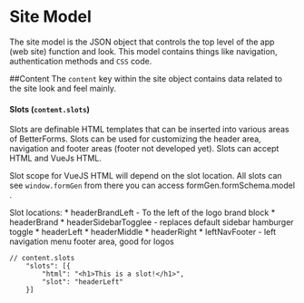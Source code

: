 # Site Model
The site model is the JSON object that controls the top level of the app (web site) function and look. This model contains things like navigation, authentication methods and `CSS` code.

##Content
The `content` key within the site object contains data related to the site look and feel mainly. 

#### Slots (`content.slots`)
Slots are definable HTML templates that can be inserted into various areas of BetterForms. Slots can be used for customizing the header area, navigation and footer areas (footer not developed yet).
Slots can accept HTML and VueJs HTML.

Slot scope for VueJS HTML will depend on the slot location. All slots can see `window.formGen` from there you can access formGen.formSchema.model .

Slot locations:
    * headerBrandLeft - To the left of the logo brand block
    * headerBrand
    * headerSidebarTogglee - replaces default sidebar hamburger toggle
    * headerLeft
    * headerMiddle
    * headerRight
    * leftNavFooter - left navigation menu footer area, good for logos

```
// content.slots
    "slots": [{
        "html": "<h1>This is a slot!</h1>",
        "slot": "headerLeft"
    }]

```
